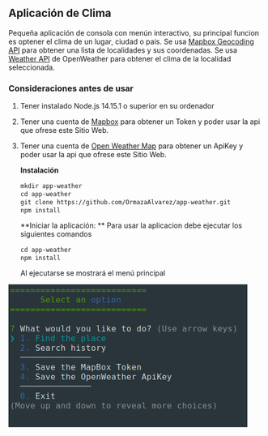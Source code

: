 ## Aplicación de Clima 

Pequeña aplicación de consola con menún interactivo, su principal funcion es optener el clima de un lugar, ciudad o pais. Se usa [Mapbox Geocoding API](https://docs.mapbox.com/api/search/geocoding/) para obtener una lista de localidades y sus coordenadas. Se usa [Weather API](https://openweathermap.org/api) de OpenWeather para obtener el clima de la localidad seleccionada.


### Consideraciones antes de usar

1.  Tener instalado Node.js 14.15.1 o superior en su ordenador

2.  Tener una cuenta de [Mapbox](https://account.mapbox.com/auth/signup/) para obtener un Token y poder usar la api que ofrese este Sitio Web.

3.  Tener una cuenta de [Open Weather Map](https://openweathermap.org/api) para obtener un ApiKey y poder usar la api que ofrese este Sitio Web.
    
    **Instalación**
    ```
    mkdir app-weather
    cd app-weather
    git clone https://github.com/OrmazaAlvarez/app-weather.git
    npm install
    ```

    **Iniciar la aplicación: **
    Para usar la aplicacion debe ejecutar los siguientes comandos
    ```
    cd app-weather
    npm install
    ```
    Al ejecutarse se mostrará el menú principal

![](assets/home.png)

